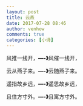 ```yaml
---
layout: post
title: 云燕
date: 2017-07-28 08:46
author: venhow
comments: true
categories: [小诗]
---
```

风推一线开，<strong>—-》</strong>风催一线开，

云从燕子来。<strong>—-》</strong>云随燕子来。

遥指故乡远，<strong>—-》</strong>遥思故乡远，

且住方寸外。<strong>—-》</strong>且寓方寸外。
